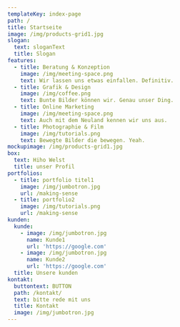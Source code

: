 ```yaml
---
templateKey: index-page
path: /
title: Startseite
image: /img/products-grid1.jpg
slogan:
  text: sloganText
  title: Slogan
features:
  - title: Beratung & Konzeption
    image: /img/meeting-space.png
    text: Wir lassen uns etwas einfallen. Definitiv.
  - title: Grafik & Design
    image: /img/coffee.png
    text: Bunte Bilder können wir. Genau unser Ding.
  - title: Online Marketing
    image: /img/meeting-space.png
    text: Auch mit dem Neuland kennen wir uns aus.
  - title: Photographie & Film
    image: /img/tutorials.png
    text: Bewegte Bilder die bewegen. Yeah.
mockupimage: /img/products-grid1.jpg
box:
  text: Hiho Welst
  title: unser Profil
portfolios:
  - title: portfolio titel1
    image: /img/jumbotron.jpg
    url: /making-sense
  - title: portfolio2
    image: /img/tutorials.png
    url: /making-sense
kunden:
  kunde:
    - image: /img/jumbotron.jpg
      name: Kunde1
      url: 'https://google.com'
    - image: /img/jumbotron.jpg
      name: Kunde2
      url: 'https://google.com'
  title: Unsere kunden
kontakt:
  buttontext: BUTTON
  path: /kontakt/
  text: bitte rede mit uns
  title: Kontakt
  image: /img/jumbotron.jpg
---
```


